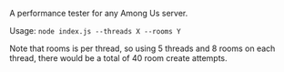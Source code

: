 A performance tester for any Among Us server.

Usage: `node index.js --threads X --rooms Y`

Note that rooms is per thread, so using 5 threads and 8 rooms on each thread, there would be a total of 40 room create attempts.